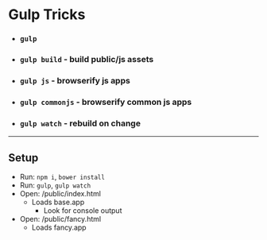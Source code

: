 # Gulp Tricks

- ### `gulp`
- ### `gulp build` - build public/js assets
- ### `gulp js` - browserify js apps
- ### `gulp commonjs` - browserify common js apps
- ### `gulp watch` - rebuild on change

---

## Setup

- Run: `npm i`, `bower install`
- Run: `gulp`, `gulp watch`
- Open: /public/index.html
  - Loads base.app
    - Look for console output
- Open: /public/fancy.html
  - Loads fancy.app
